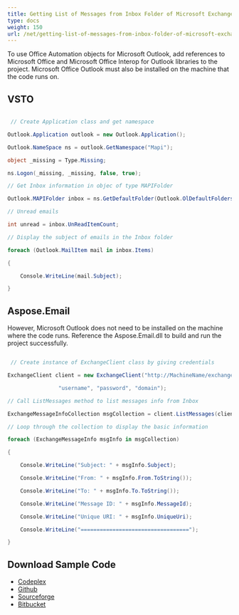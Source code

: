 ```yaml
---
title: Getting List of Messages from Inbox Folder of Microsoft Exchange Server Mailbox in Aspose.Email
type: docs
weight: 150
url: /net/getting-list-of-messages-from-inbox-folder-of-microsoft-exchange-server-mailbox-in-aspose-email/
---
```



To use Office Automation objects for Microsoft Outlook, add references to Microsoft Office and Microsoft Office Interop for Outlook libraries to the project. Microsoft Office Outlook must also be installed on the machine that the code runs on.
## **VSTO**
``` cs

 // Create Application class and get namespace

Outlook.Application outlook = new Outlook.Application();

Outlook.NameSpace ns = outlook.GetNamespace("Mapi");

object _missing = Type.Missing;

ns.Logon(_missing, _missing, false, true);

// Get Inbox information in objec of type MAPIFolder

Outlook.MAPIFolder inbox = ns.GetDefaultFolder(Outlook.OlDefaultFolders.olFolderInbox);

// Unread emails

int unread = inbox.UnReadItemCount;

// Display the subject of emails in the Inbox folder

foreach (Outlook.MailItem mail in inbox.Items)

{

	Console.WriteLine(mail.Subject);

}

```
## **Aspose.Email**
However, Microsoft Outlook does not need to be installed on the machine where the code runs. Reference the Aspose.Email.dll to build and run the project successfully.

``` cs

 // Create instance of ExchangeClient class by giving credentials

ExchangeClient client = new ExchangeClient("http://MachineName/exchange/Username",

				"username", "password", "domain");

// Call ListMessages method to list messages info from Inbox

ExchangeMessageInfoCollection msgCollection = client.ListMessages(client.MailboxInfo.InboxUri);

// Loop through the collection to display the basic information

foreach (ExchangeMessageInfo msgInfo in msgCollection)

{

	Console.WriteLine("Subject: " + msgInfo.Subject);

	Console.WriteLine("From: " + msgInfo.From.ToString());

	Console.WriteLine("To: " + msgInfo.To.ToString());

	Console.WriteLine("Message ID: " + msgInfo.MessageId);

	Console.WriteLine("Unique URI: " + msgInfo.UniqueUri);

	Console.WriteLine("==================================");

}

```
## **Download Sample Code**
- [Codeplex](https://asposevsto.codeplex.com/downloads/get/772942)
- [Github](https://github.com/aspose-email/Aspose.Email-for-.NET/releases/download/AsposeEmailVsVSTOv1.1/Getting.List.of.Messages.from.Inbox.of.Microsoft.Mailbox.Aspose.Email.zip)
- [Sourceforge](https://sourceforge.net/projects/asposevsto/files/Aspose.Email%20Vs%20VSTO%20Outlook/Getting%20List%20of%20Messages%20from%20Inbox%20of%20Microsoft%20Mailbox%20\(Aspose.Email\).zip/download)
- [Bitbucket](https://bitbucket.org/asposemarketplace/aspose-for-vsto/downloads/Getting%20List%20of%20Messages%20from%20Inbox%20of%20Microsoft%20Mailbox%20\(Aspose.Email\).zip)
